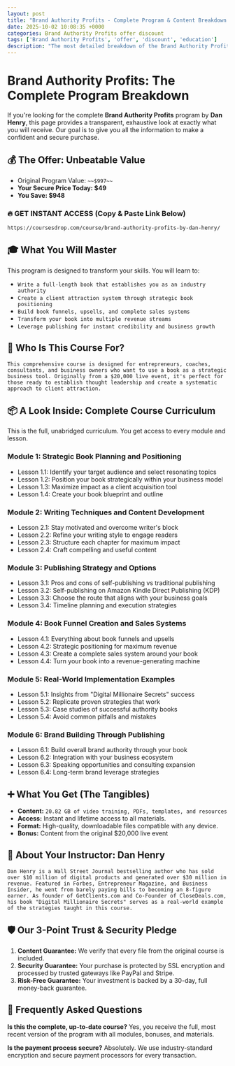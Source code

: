```yaml
---
layout: post
title: "Brand Authority Profits - Complete Program & Content Breakdown (2025)"
date: 2025-10-02 10:08:35 +0000
categories: Brand Authority Profits offer discount
tags: ['Brand Authority Profits', 'offer', 'discount', 'education']
description: "The most detailed breakdown of the Brand Authority Profits course online. See every module and lesson you'll get. ✅ Secure Payment ✅ 30-Day Guarantee."
---
```



# Brand Authority Profits: The Complete Program Breakdown

If you're looking for the complete **Brand Authority Profits** program by **Dan Henry**, this page provides a transparent, exhaustive look at exactly what you will receive. Our goal is to give you all the information to make a confident and secure purchase.

## 💰 The Offer: Unbeatable Value
- Original Program Value: `~~$997~~`
- **Your Secure Price Today: $49**
- **You Save: $948**

### 🔥 GET INSTANT ACCESS (Copy & Paste Link Below)
`https://coursesdrop.com/course/brand-authority-profits-by-dan-henry/`

## 🎓 What You Will Master
This program is designed to transform your skills. You will learn to:
- `Write a full-length book that establishes you as an industry authority`
- `Create a client attraction system through strategic book positioning`
- `Build book funnels, upsells, and complete sales systems`
- `Transform your book into multiple revenue streams`
- `Leverage publishing for instant credibility and business growth`

## 🎯 Who Is This Course For?
`This comprehensive course is designed for entrepreneurs, coaches, consultants, and business owners who want to use a book as a strategic business tool. Originally from a $20,000 live event, it's perfect for those ready to establish thought leadership and create a systematic approach to client attraction.`

## 📦 A Look Inside: Complete Course Curriculum
This is the full, unabridged curriculum. You get access to every module and lesson.

### Module 1: Strategic Book Planning and Positioning
- Lesson 1.1: Identify your target audience and select resonating topics
- Lesson 1.2: Position your book strategically within your business model
- Lesson 1.3: Maximize impact as a client acquisition tool
- Lesson 1.4: Create your book blueprint and outline

### Module 2: Writing Techniques and Content Development
- Lesson 2.1: Stay motivated and overcome writer's block
- Lesson 2.2: Refine your writing style to engage readers
- Lesson 2.3: Structure each chapter for maximum impact
- Lesson 2.4: Craft compelling and useful content

### Module 3: Publishing Strategy and Options
- Lesson 3.1: Pros and cons of self-publishing vs traditional publishing
- Lesson 3.2: Self-publishing on Amazon Kindle Direct Publishing (KDP)
- Lesson 3.3: Choose the route that aligns with your business goals
- Lesson 3.4: Timeline planning and execution strategies

### Module 4: Book Funnel Creation and Sales Systems
- Lesson 4.1: Everything about book funnels and upsells
- Lesson 4.2: Strategic positioning for maximum revenue
- Lesson 4.3: Create a complete sales system around your book
- Lesson 4.4: Turn your book into a revenue-generating machine

### Module 5: Real-World Implementation Examples
- Lesson 5.1: Insights from "Digital Millionaire Secrets" success
- Lesson 5.2: Replicate proven strategies that work
- Lesson 5.3: Case studies of successful authority books
- Lesson 5.4: Avoid common pitfalls and mistakes

### Module 6: Brand Building Through Publishing
- Lesson 6.1: Build overall brand authority through your book
- Lesson 6.2: Integration with your business ecosystem
- Lesson 6.3: Speaking opportunities and consulting expansion
- Lesson 6.4: Long-term brand leverage strategies

## ➕ What You Get (The Tangibles)
- **Content:** `20.82 GB of video training, PDFs, templates, and resources`
- **Access:** Instant and lifetime access to all materials.
- **Format:** High-quality, downloadable files compatible with any device.
- **Bonus:** Content from the original $20,000 live event

## 👤 About Your Instructor: Dan Henry
`Dan Henry is a Wall Street Journal bestselling author who has sold over $10 million of digital products and generated over $30 million in revenue. Featured in Forbes, Entrepreneur Magazine, and Business Insider, he went from barely paying bills to becoming an 8-figure earner. As founder of GetClients.com and Co-Founder of CloseDeals.com, his book "Digital Millionaire Secrets" serves as a real-world example of the strategies taught in this course.`

## 🛡️ Our 3-Point Trust & Security Pledge
1. **Content Guarantee:** We verify that every file from the original course is included.
2. **Security Guarantee:** Your purchase is protected by SSL encryption and processed by trusted gateways like PayPal and Stripe.
3. **Risk-Free Guarantee:** Your investment is backed by a 30-day, full money-back guarantee.

## 🙋 Frequently Asked Questions

**Is this the complete, up-to-date course?**
Yes, you receive the full, most recent version of the program with all modules, bonuses, and materials.

**Is the payment process secure?**
Absolutely. We use industry-standard encryption and secure payment processors for every transaction.